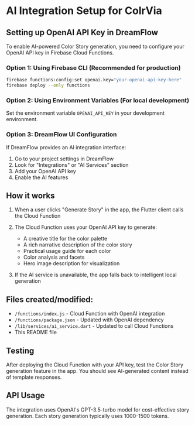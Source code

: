 # AI Integration Setup for ColrVia

## Setting up OpenAI API Key in DreamFlow

To enable AI-powered Color Story generation, you need to configure your OpenAI API key in Firebase Cloud Functions.

### Option 1: Using Firebase CLI (Recommended for production)
```bash
firebase functions:config:set openai.key="your-openai-api-key-here"
firebase deploy --only functions
```

### Option 2: Using Environment Variables (For local development)
Set the environment variable `OPENAI_API_KEY` in your development environment.

### Option 3: DreamFlow UI Configuration
If DreamFlow provides an AI integration interface:
1. Go to your project settings in DreamFlow
2. Look for "Integrations" or "AI Services" section
3. Add your OpenAI API key
4. Enable the AI features

## How it works

1. When a user clicks "Generate Story" in the app, the Flutter client calls the Cloud Function
2. The Cloud Function uses your OpenAI API key to generate:
   - A creative title for the color palette
   - A rich narrative description of the color story
   - Practical usage guide for each color
   - Color analysis and facets
   - Hero image description for visualization

3. If the AI service is unavailable, the app falls back to intelligent local generation

## Files created/modified:
- `/functions/index.js` - Cloud Function with OpenAI integration
- `/functions/package.json` - Updated with OpenAI dependency
- `/lib/services/ai_service.dart` - Updated to call Cloud Functions
- This README file

## Testing
After deploying the Cloud Function with your API key, test the Color Story generation feature in the app. You should see AI-generated content instead of template responses.

## API Usage
The integration uses OpenAI's GPT-3.5-turbo model for cost-effective story generation. Each story generation typically uses 1000-1500 tokens.
